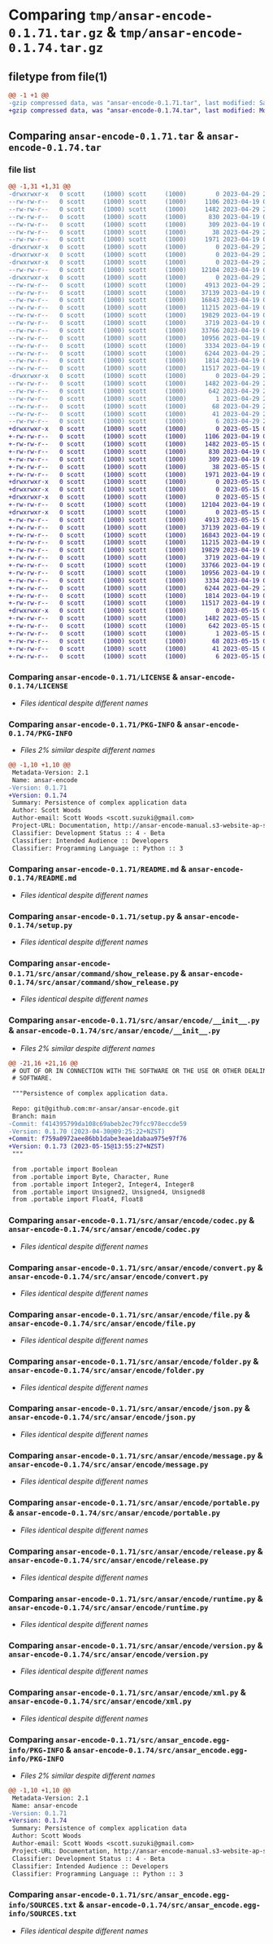 # Comparing `tmp/ansar-encode-0.1.71.tar.gz` & `tmp/ansar-encode-0.1.74.tar.gz`

## filetype from file(1)

```diff
@@ -1 +1 @@
-gzip compressed data, was "ansar-encode-0.1.71.tar", last modified: Sat Apr 29 21:25:25 2023, max compression
+gzip compressed data, was "ansar-encode-0.1.74.tar", last modified: Mon May 15 01:55:31 2023, max compression
```

## Comparing `ansar-encode-0.1.71.tar` & `ansar-encode-0.1.74.tar`

### file list

```diff
@@ -1,31 +1,31 @@
-drwxrwxr-x   0 scott     (1000) scott     (1000)        0 2023-04-29 21:25:25.167003 ansar-encode-0.1.71/
--rw-rw-r--   0 scott     (1000) scott     (1000)     1106 2023-04-19 07:09:52.000000 ansar-encode-0.1.71/LICENSE
--rw-rw-r--   0 scott     (1000) scott     (1000)     1482 2023-04-29 21:25:25.167003 ansar-encode-0.1.71/PKG-INFO
--rw-rw-r--   0 scott     (1000) scott     (1000)      830 2023-04-19 07:09:52.000000 ansar-encode-0.1.71/README.md
--rw-rw-r--   0 scott     (1000) scott     (1000)      309 2023-04-19 07:09:52.000000 ansar-encode-0.1.71/pyproject.toml
--rw-rw-r--   0 scott     (1000) scott     (1000)       38 2023-04-29 21:25:25.167003 ansar-encode-0.1.71/setup.cfg
--rw-rw-r--   0 scott     (1000) scott     (1000)     1971 2023-04-19 07:09:52.000000 ansar-encode-0.1.71/setup.py
-drwxrwxr-x   0 scott     (1000) scott     (1000)        0 2023-04-29 21:25:25.167003 ansar-encode-0.1.71/src/
-drwxrwxr-x   0 scott     (1000) scott     (1000)        0 2023-04-29 21:25:25.167003 ansar-encode-0.1.71/src/ansar/
-drwxrwxr-x   0 scott     (1000) scott     (1000)        0 2023-04-29 21:25:25.167003 ansar-encode-0.1.71/src/ansar/command/
--rw-rw-r--   0 scott     (1000) scott     (1000)    12104 2023-04-19 07:09:52.000000 ansar-encode-0.1.71/src/ansar/command/show_release.py
-drwxrwxr-x   0 scott     (1000) scott     (1000)        0 2023-04-29 21:25:25.167003 ansar-encode-0.1.71/src/ansar/encode/
--rw-rw-r--   0 scott     (1000) scott     (1000)     4913 2023-04-29 21:25:22.000000 ansar-encode-0.1.71/src/ansar/encode/__init__.py
--rw-rw-r--   0 scott     (1000) scott     (1000)    37139 2023-04-19 07:09:52.000000 ansar-encode-0.1.71/src/ansar/encode/codec.py
--rw-rw-r--   0 scott     (1000) scott     (1000)    16843 2023-04-19 07:09:52.000000 ansar-encode-0.1.71/src/ansar/encode/convert.py
--rw-rw-r--   0 scott     (1000) scott     (1000)    11215 2023-04-19 07:09:52.000000 ansar-encode-0.1.71/src/ansar/encode/file.py
--rw-rw-r--   0 scott     (1000) scott     (1000)    19829 2023-04-19 07:09:52.000000 ansar-encode-0.1.71/src/ansar/encode/folder.py
--rw-rw-r--   0 scott     (1000) scott     (1000)     3719 2023-04-19 07:09:52.000000 ansar-encode-0.1.71/src/ansar/encode/json.py
--rw-rw-r--   0 scott     (1000) scott     (1000)    33766 2023-04-19 07:09:52.000000 ansar-encode-0.1.71/src/ansar/encode/message.py
--rw-rw-r--   0 scott     (1000) scott     (1000)    10956 2023-04-19 07:09:52.000000 ansar-encode-0.1.71/src/ansar/encode/portable.py
--rw-rw-r--   0 scott     (1000) scott     (1000)     3334 2023-04-19 07:09:52.000000 ansar-encode-0.1.71/src/ansar/encode/release.py
--rw-rw-r--   0 scott     (1000) scott     (1000)     6244 2023-04-29 20:35:19.000000 ansar-encode-0.1.71/src/ansar/encode/runtime.py
--rw-rw-r--   0 scott     (1000) scott     (1000)     1814 2023-04-19 07:09:52.000000 ansar-encode-0.1.71/src/ansar/encode/version.py
--rw-rw-r--   0 scott     (1000) scott     (1000)    11517 2023-04-19 07:09:52.000000 ansar-encode-0.1.71/src/ansar/encode/xml.py
-drwxrwxr-x   0 scott     (1000) scott     (1000)        0 2023-04-29 21:25:25.167003 ansar-encode-0.1.71/src/ansar_encode.egg-info/
--rw-rw-r--   0 scott     (1000) scott     (1000)     1482 2023-04-29 21:25:25.000000 ansar-encode-0.1.71/src/ansar_encode.egg-info/PKG-INFO
--rw-rw-r--   0 scott     (1000) scott     (1000)      642 2023-04-29 21:25:25.000000 ansar-encode-0.1.71/src/ansar_encode.egg-info/SOURCES.txt
--rw-rw-r--   0 scott     (1000) scott     (1000)        1 2023-04-29 21:25:25.000000 ansar-encode-0.1.71/src/ansar_encode.egg-info/dependency_links.txt
--rw-rw-r--   0 scott     (1000) scott     (1000)       68 2023-04-29 21:25:25.000000 ansar-encode-0.1.71/src/ansar_encode.egg-info/entry_points.txt
--rw-rw-r--   0 scott     (1000) scott     (1000)       41 2023-04-29 21:25:25.000000 ansar-encode-0.1.71/src/ansar_encode.egg-info/requires.txt
--rw-rw-r--   0 scott     (1000) scott     (1000)        6 2023-04-29 21:25:25.000000 ansar-encode-0.1.71/src/ansar_encode.egg-info/top_level.txt
+drwxrwxr-x   0 scott     (1000) scott     (1000)        0 2023-05-15 01:55:31.366666 ansar-encode-0.1.74/
+-rw-rw-r--   0 scott     (1000) scott     (1000)     1106 2023-04-19 07:09:52.000000 ansar-encode-0.1.74/LICENSE
+-rw-rw-r--   0 scott     (1000) scott     (1000)     1482 2023-05-15 01:55:31.366666 ansar-encode-0.1.74/PKG-INFO
+-rw-rw-r--   0 scott     (1000) scott     (1000)      830 2023-04-19 07:09:52.000000 ansar-encode-0.1.74/README.md
+-rw-rw-r--   0 scott     (1000) scott     (1000)      309 2023-04-19 07:09:52.000000 ansar-encode-0.1.74/pyproject.toml
+-rw-rw-r--   0 scott     (1000) scott     (1000)       38 2023-05-15 01:55:31.366666 ansar-encode-0.1.74/setup.cfg
+-rw-rw-r--   0 scott     (1000) scott     (1000)     1971 2023-04-19 07:09:52.000000 ansar-encode-0.1.74/setup.py
+drwxrwxr-x   0 scott     (1000) scott     (1000)        0 2023-05-15 01:55:31.366666 ansar-encode-0.1.74/src/
+drwxrwxr-x   0 scott     (1000) scott     (1000)        0 2023-05-15 01:55:31.366666 ansar-encode-0.1.74/src/ansar/
+drwxrwxr-x   0 scott     (1000) scott     (1000)        0 2023-05-15 01:55:31.366666 ansar-encode-0.1.74/src/ansar/command/
+-rw-rw-r--   0 scott     (1000) scott     (1000)    12104 2023-04-19 07:09:52.000000 ansar-encode-0.1.74/src/ansar/command/show_release.py
+drwxrwxr-x   0 scott     (1000) scott     (1000)        0 2023-05-15 01:55:31.366666 ansar-encode-0.1.74/src/ansar/encode/
+-rw-rw-r--   0 scott     (1000) scott     (1000)     4913 2023-05-15 01:55:27.000000 ansar-encode-0.1.74/src/ansar/encode/__init__.py
+-rw-rw-r--   0 scott     (1000) scott     (1000)    37139 2023-04-19 07:09:52.000000 ansar-encode-0.1.74/src/ansar/encode/codec.py
+-rw-rw-r--   0 scott     (1000) scott     (1000)    16843 2023-04-19 07:09:52.000000 ansar-encode-0.1.74/src/ansar/encode/convert.py
+-rw-rw-r--   0 scott     (1000) scott     (1000)    11215 2023-04-19 07:09:52.000000 ansar-encode-0.1.74/src/ansar/encode/file.py
+-rw-rw-r--   0 scott     (1000) scott     (1000)    19829 2023-04-19 07:09:52.000000 ansar-encode-0.1.74/src/ansar/encode/folder.py
+-rw-rw-r--   0 scott     (1000) scott     (1000)     3719 2023-04-19 07:09:52.000000 ansar-encode-0.1.74/src/ansar/encode/json.py
+-rw-rw-r--   0 scott     (1000) scott     (1000)    33766 2023-04-19 07:09:52.000000 ansar-encode-0.1.74/src/ansar/encode/message.py
+-rw-rw-r--   0 scott     (1000) scott     (1000)    10956 2023-04-19 07:09:52.000000 ansar-encode-0.1.74/src/ansar/encode/portable.py
+-rw-rw-r--   0 scott     (1000) scott     (1000)     3334 2023-04-19 07:09:52.000000 ansar-encode-0.1.74/src/ansar/encode/release.py
+-rw-rw-r--   0 scott     (1000) scott     (1000)     6244 2023-04-29 20:35:19.000000 ansar-encode-0.1.74/src/ansar/encode/runtime.py
+-rw-rw-r--   0 scott     (1000) scott     (1000)     1814 2023-04-19 07:09:52.000000 ansar-encode-0.1.74/src/ansar/encode/version.py
+-rw-rw-r--   0 scott     (1000) scott     (1000)    11517 2023-04-19 07:09:52.000000 ansar-encode-0.1.74/src/ansar/encode/xml.py
+drwxrwxr-x   0 scott     (1000) scott     (1000)        0 2023-05-15 01:55:31.366666 ansar-encode-0.1.74/src/ansar_encode.egg-info/
+-rw-rw-r--   0 scott     (1000) scott     (1000)     1482 2023-05-15 01:55:31.000000 ansar-encode-0.1.74/src/ansar_encode.egg-info/PKG-INFO
+-rw-rw-r--   0 scott     (1000) scott     (1000)      642 2023-05-15 01:55:31.000000 ansar-encode-0.1.74/src/ansar_encode.egg-info/SOURCES.txt
+-rw-rw-r--   0 scott     (1000) scott     (1000)        1 2023-05-15 01:55:31.000000 ansar-encode-0.1.74/src/ansar_encode.egg-info/dependency_links.txt
+-rw-rw-r--   0 scott     (1000) scott     (1000)       68 2023-05-15 01:55:31.000000 ansar-encode-0.1.74/src/ansar_encode.egg-info/entry_points.txt
+-rw-rw-r--   0 scott     (1000) scott     (1000)       41 2023-05-15 01:55:31.000000 ansar-encode-0.1.74/src/ansar_encode.egg-info/requires.txt
+-rw-rw-r--   0 scott     (1000) scott     (1000)        6 2023-05-15 01:55:31.000000 ansar-encode-0.1.74/src/ansar_encode.egg-info/top_level.txt
```

### Comparing `ansar-encode-0.1.71/LICENSE` & `ansar-encode-0.1.74/LICENSE`

 * *Files identical despite different names*

### Comparing `ansar-encode-0.1.71/PKG-INFO` & `ansar-encode-0.1.74/PKG-INFO`

 * *Files 2% similar despite different names*

```diff
@@ -1,10 +1,10 @@
 Metadata-Version: 2.1
 Name: ansar-encode
-Version: 0.1.71
+Version: 0.1.74
 Summary: Persistence of complex application data
 Author: Scott Woods
 Author-email: Scott Woods <scott.suzuki@gmail.com>
 Project-URL: Documentation, http://ansar-encode-manual.s3-website-ap-southeast-2.amazonaws.com/0.1.1
 Classifier: Development Status :: 4 - Beta
 Classifier: Intended Audience :: Developers
 Classifier: Programming Language :: Python :: 3
```

### Comparing `ansar-encode-0.1.71/README.md` & `ansar-encode-0.1.74/README.md`

 * *Files identical despite different names*

### Comparing `ansar-encode-0.1.71/setup.py` & `ansar-encode-0.1.74/setup.py`

 * *Files identical despite different names*

### Comparing `ansar-encode-0.1.71/src/ansar/command/show_release.py` & `ansar-encode-0.1.74/src/ansar/command/show_release.py`

 * *Files identical despite different names*

### Comparing `ansar-encode-0.1.71/src/ansar/encode/__init__.py` & `ansar-encode-0.1.74/src/ansar/encode/__init__.py`

 * *Files 2% similar despite different names*

```diff
@@ -21,16 +21,16 @@
 # OUT OF OR IN CONNECTION WITH THE SOFTWARE OR THE USE OR OTHER DEALINGS IN THE
 # SOFTWARE.
 
 """Persistence of complex application data.
 
 Repo: git@github.com:mr-ansar/ansar-encode.git
 Branch: main
-Commit: f414395799da108c69abeb2ec79fcc978eccde59
-Version: 0.1.70 (2023-04-30@09:25:22+NZST)
+Commit: f759a0972aee86bb1dabe3eae1dabaa975e97f76
+Version: 0.1.73 (2023-05-15@13:55:27+NZST)
 """
 
 from .portable import Boolean
 from .portable import Byte, Character, Rune
 from .portable import Integer2, Integer4, Integer8
 from .portable import Unsigned2, Unsigned4, Unsigned8
 from .portable import Float4, Float8
```

### Comparing `ansar-encode-0.1.71/src/ansar/encode/codec.py` & `ansar-encode-0.1.74/src/ansar/encode/codec.py`

 * *Files identical despite different names*

### Comparing `ansar-encode-0.1.71/src/ansar/encode/convert.py` & `ansar-encode-0.1.74/src/ansar/encode/convert.py`

 * *Files identical despite different names*

### Comparing `ansar-encode-0.1.71/src/ansar/encode/file.py` & `ansar-encode-0.1.74/src/ansar/encode/file.py`

 * *Files identical despite different names*

### Comparing `ansar-encode-0.1.71/src/ansar/encode/folder.py` & `ansar-encode-0.1.74/src/ansar/encode/folder.py`

 * *Files identical despite different names*

### Comparing `ansar-encode-0.1.71/src/ansar/encode/json.py` & `ansar-encode-0.1.74/src/ansar/encode/json.py`

 * *Files identical despite different names*

### Comparing `ansar-encode-0.1.71/src/ansar/encode/message.py` & `ansar-encode-0.1.74/src/ansar/encode/message.py`

 * *Files identical despite different names*

### Comparing `ansar-encode-0.1.71/src/ansar/encode/portable.py` & `ansar-encode-0.1.74/src/ansar/encode/portable.py`

 * *Files identical despite different names*

### Comparing `ansar-encode-0.1.71/src/ansar/encode/release.py` & `ansar-encode-0.1.74/src/ansar/encode/release.py`

 * *Files identical despite different names*

### Comparing `ansar-encode-0.1.71/src/ansar/encode/runtime.py` & `ansar-encode-0.1.74/src/ansar/encode/runtime.py`

 * *Files identical despite different names*

### Comparing `ansar-encode-0.1.71/src/ansar/encode/version.py` & `ansar-encode-0.1.74/src/ansar/encode/version.py`

 * *Files identical despite different names*

### Comparing `ansar-encode-0.1.71/src/ansar/encode/xml.py` & `ansar-encode-0.1.74/src/ansar/encode/xml.py`

 * *Files identical despite different names*

### Comparing `ansar-encode-0.1.71/src/ansar_encode.egg-info/PKG-INFO` & `ansar-encode-0.1.74/src/ansar_encode.egg-info/PKG-INFO`

 * *Files 2% similar despite different names*

```diff
@@ -1,10 +1,10 @@
 Metadata-Version: 2.1
 Name: ansar-encode
-Version: 0.1.71
+Version: 0.1.74
 Summary: Persistence of complex application data
 Author: Scott Woods
 Author-email: Scott Woods <scott.suzuki@gmail.com>
 Project-URL: Documentation, http://ansar-encode-manual.s3-website-ap-southeast-2.amazonaws.com/0.1.1
 Classifier: Development Status :: 4 - Beta
 Classifier: Intended Audience :: Developers
 Classifier: Programming Language :: Python :: 3
```

### Comparing `ansar-encode-0.1.71/src/ansar_encode.egg-info/SOURCES.txt` & `ansar-encode-0.1.74/src/ansar_encode.egg-info/SOURCES.txt`

 * *Files identical despite different names*

